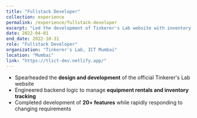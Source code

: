 ```yaml
---
title: "Fullstack Developer"
collection: experience
permalink: /experience/fullstack-developer
excerpt: "Led the development of Tinkerer's Lab website with inventory tracking and equipment rental features."
date: 2022-04-01
end_date: 2022-10-31
role: "Fullstack Developer"
organization: "Tinkerer's Lab, ICT Mumbai"
location: "Mumbai"
link: "https://tlict-dev.netlify.app/"
---
```


- Spearheaded the **design and development** of the official Tinkerer's Lab website  
- Engineered backend logic to manage **equipment rentals and inventory tracking**  
- Completed development of **20+ features** while rapidly responding to changing requirements
